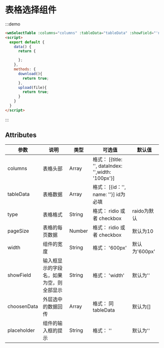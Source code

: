 # 表格选择组件

:::demo

```html
<wmSelectTable :columns="columns" :tableData="tableData" :showField="'name'" :choosenData="choosenData" :type="radio" @selectVal="selectVal"></wmSelectTable>
<script>
  export default {
    data() {
      return {

      };
    },
    methods: {
      download(){
        return true;
      },
      upload(file){
        return true;
      }
    }
  }
</script>
```

:::

## Attributes

| 参数 | 说明 | 类型 | 可选值 | 默认值
|---------|--------|-------| --------|--------
| columns | 表格头部  | Array | 格式： [{title: '', dataIndex: '',width: '100px'}]
| tableData | 表格数据  | Array | 格式： [{id：'', name: ''}] id为必填
| type | 表格格式  | String | 格式： ridio 或者  checkbox  | raido为默认
| pageSize | 表格的每页数据  | Number | 格式： ridio 或者  checkbox  | 默认为10
| width | 组件的宽度  | String | 格式： '600px'   | 默认为'600px'
| showField | 输入框显示的字段名，如果为空，则全部显示  | String | 格式： 'width'   | 默认为''
| choosenData | 外层选中的数据回传  | Array | 格式： 同tableData   | 默认为[]
| placeholder | 组件的输入框的提示  | String | 格式： ''   | 默认为''
